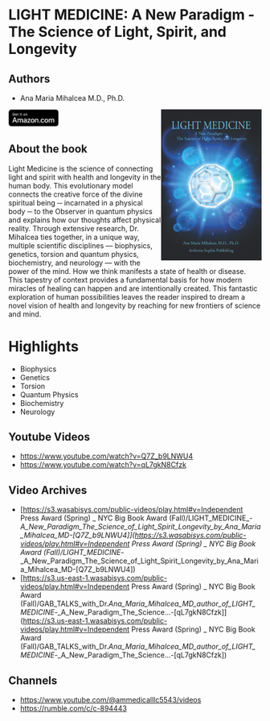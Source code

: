 # LIGHT MEDICINE: A New Paradigm - The Science of Light, Spirit, and Longevity


## Authors

- Ana Maria Mihalcea M.D., Ph.D.

<a href="https://www.amazon.com/LIGHT-MEDICINE-Paradigm-Science-Longevity/dp/0578850281">
  <img src="../assets/images/61XFqjH-XfL.jpeg" width="200" align="right" alt="LIGHT MEDICINE - A New Paradigm - The Science of Light, Spirit, and Longevity">
</a>

<a href="https://www.amazon.com/LIGHT-MEDICINE-Paradigm-Science-Longevity/dp/0578850281">
    <img src="../assets/images/amazon_btn.svg" width="100px">
</a>

## About the book

Light Medicine is the science of connecting light and spirit with health and longevity in the human body. This evolutionary model connects the creative force of the divine spiritual being ─ incarnated in a physical body ─ to the Observer in quantum physics and explains how our thoughts affect physical reality. Through extensive research, Dr. Mihalcea ties together, in a unique way, multiple scientific disciplines — biophysics, genetics, torsion and quantum physics, biochemistry, and neurology — with the power of the mind. How we think manifests a state of health or disease. This tapestry of context provides a fundamental basis for how modern miracles of healing can happen and are intentionally created. This fantastic exploration of human possibilities leaves the reader inspired to dream a novel vision of health and longevity by reaching for new frontiers of science and mind.

# Highlights

- Biophysics
- Genetics
- Torsion
- Quantum Physics
- Biochemistry
- Neurology

## Youtube Videos

- https://www.youtube.com/watch?v=Q7Z_b9LNWU4
- https://www.youtube.com/watch?v=qL7gkN8Cfzk

## Video Archives

- [https://s3.wasabisys.com/public-videos/play.html#v=Independent Press Award (Spring) _ NYC Big Book Award (Fall)/LIGHT_MEDICINE_-_A_New_Paradigm_The_Science_of_Light_Spirit_Longevity_by_Ana_Maria_Mihalcea_MD-[Q7Z_b9LNWU4]](https://s3.wasabisys.com/public-videos/play.html#v=Independent Press Award (Spring) _ NYC Big Book Award (Fall)/LIGHT_MEDICINE_-_A_New_Paradigm_The_Science_of_Light_Spirit_Longevity_by_Ana_Maria_Mihalcea_MD-[Q7Z_b9LNWU4])
- [https://s3.us-east-1.wasabisys.com/public-videos/play.html#v=Independent Press Award (Spring) _ NYC Big Book Award (Fall)/GAB_TALKS_with_Dr._Ana_Maria_Mihalcea_MD_author_of_LIGHT_MEDICINE_-_A_New_Paradigm_The_Science...-[qL7gkN8Cfzk]](https://s3.us-east-1.wasabisys.com/public-videos/play.html#v=Independent Press Award (Spring) _ NYC Big Book Award (Fall)/GAB_TALKS_with_Dr._Ana_Maria_Mihalcea_MD_author_of_LIGHT_MEDICINE_-_A_New_Paradigm_The_Science...-[qL7gkN8Cfzk])


## Channels

- https://www.youtube.com/@ammedicalllc5543/videos
- https://rumble.com/c/c-894443
